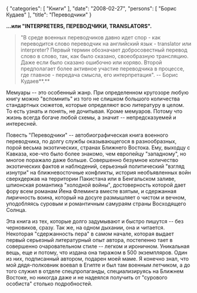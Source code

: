 {
   "categories": [
      "Книги"
   ],
   "date": "2008-02-27",
   "persons": [
      "Борис Кудаев"
   ],
   "title": "Переводчики"
}

**...или "****INTERPRETERS**, **ПЕРЕВОДЧИКИ,** **TRANSLATORS****".**

> "В среде военных переводчиков давно идет спор - как переводится слово переводчик на английский язык - translator или interpreter? Первый термин обозначает добросовестный перевод слово в слово, так, как было сказано, своеобразную трансляцию. Даже если было сказано ошибочно или коряво. Второй предполагает более активное участие переводчика в процессе, где главное - передача смысла, его интерпретация". -- Борис Кудаев**.**

Мемуары -- это особенный жанр. При определенном кругозоре любую книгу можно "вспомнить" из того не слишком большого количества стандартных сюжетов, которые определяют всю литературу в целом. То есть узнать и понять, не дочитывая. Кроме мемуаров. Потому что жизнь всегда богаче любой схемы, а значит -- непредсказуемей и интересней.

Повесть "Переводчики" -- автобиографическая книга военного переводчика, по долгу службы оказывающегося в разнообразных, порой весьма экзотических, странах Ближнего Востока. Ему, выходцу с Кавказа, кое-что было более знакомо, чем европейцу "западному", но многое поражало даже больше. Совершенно безумное количество экзотических фактов и наблюдений, серьезный политический "взгляд изнутри" на ближневосточные конфликты, история необъявленных войн сверхдержав на территории Пакистана или в Бенгальском заливе, шпионская романтика "холодной войны", достоверность которой дает фору всем романам Йена Флеминга вместе взятым, и сдержанная лиричность воина, который на досуге размышляет о чистом и вечном, уподобляясь суровым и романтичным самураям страны Восходящего Солнца.

Эта книга из тех, которые долго задумывают и быстро пишутся -- без черновиков, сразу. Так же, на одном дыхании, она и читается. Некоторая "сдержанность пера" в самом начале, которая выдает первый серьезный литературный опыт автора, постепенно тает в совершенно очаровательном стиле -- легком и ироничном. Уникальная вещь, еще и потому, что издана она тиражом в 500 экземпляров. Один из них, подписанный автором, подарен моей маме. Я конечно знал, что мой дядя-полковник воевал в Египте и был там военным летчиком, а до того служил в отделе спецпропаганды, специализируясь на Ближнем Востоке, но никогда даже и не надеялся получить от "сурового особиста" столько подробностей.
